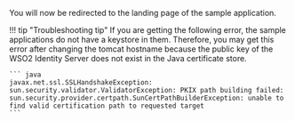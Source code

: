 You will now be redirected to the landing page of the sample application.

!!! tip "Troubleshooting tip"
	If you are getting the following error, the sample applications do not have a keystore in them. Therefore, you may get this error after changing the tomcat hostname because the public key of the WSO2 Identity Server does not exist in the Java certificate store.

	``` java
	javax.net.ssl.SSLHandshakeException: sun.security.validator.ValidatorException: PKIX path building failed: 			sun.security.provider.certpath.SunCertPathBuilderException: unable to find valid certification path to requested target
	```